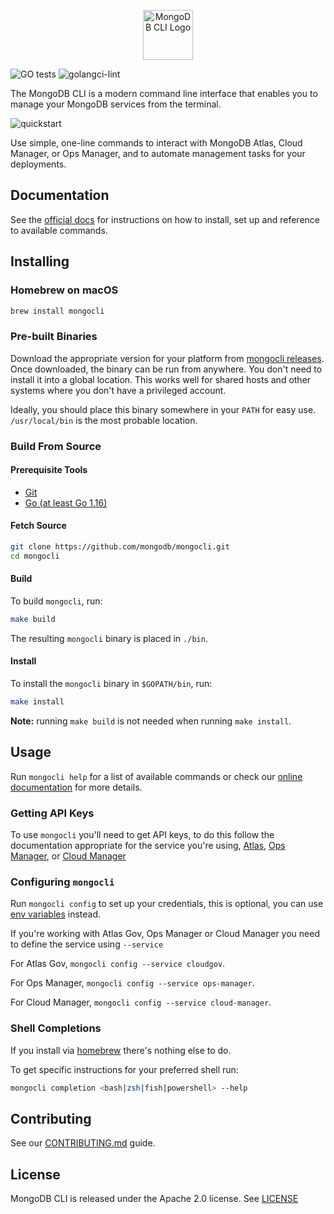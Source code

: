 <p align="center">
  <img width="80" height="80" src="https://raw.github.com/mongodb/mongocli/master/mongocli.png" alt="MongoDB CLI Logo">
</p>


![GO tests](https://github.com/mongodb/mongocli/workflows/GO%20tests/badge.svg)
![golangci-lint](https://github.com/mongodb/mongocli/workflows/golangci-lint/badge.svg)

The MongoDB CLI is a modern command line interface that enables you to manage your MongoDB services from the terminal.

![quickstart](https://user-images.githubusercontent.com/461027/126986233-0dd5c82a-2c75-4887-ab66-eb018c59e093.gif)

Use simple, one-line commands to interact with MongoDB Atlas, Cloud Manager, or Ops Manager, and to automate management tasks for your deployments.

## Documentation

See the [official docs](https://docs.mongodb.com/mongocli/stable/) for instructions on how to 
install, set up and reference to available commands.

## Installing

### Homebrew on macOS

```bash
brew install mongocli
```

### Pre-built Binaries

Download the appropriate version for your platform from [mongocli releases](https://github.com/mongodb/mongocli/releases). 
Once downloaded, the binary can be run from anywhere.
You don't need to install it into a global location. 
This works well for shared hosts and other systems where you don't have a privileged account.

Ideally, you should place this binary somewhere in your `PATH` for easy use. 
`/usr/local/bin` is the most probable location.

### Build From Source 

#### Prerequisite Tools 
- [Git](https://git-scm.com/)
- [Go (at least Go 1.16)](https://golang.org/dl/)

#### Fetch Source

```bash
git clone https://github.com/mongodb/mongocli.git
cd mongocli
```

#### Build

To build `mongocli`, run:

```bash
make build
```

The resulting `mongocli` binary is placed in `./bin`.

#### Install

To install the `mongocli` binary in `$GOPATH/bin`, run:

```bash
make install
```

**Note:** running `make build` is not needed when running `make install`.

## Usage

Run `mongocli help` for a list of available commands
or check our [online documentation](https://docs.mongodb.com/mongocli/master/) for more details.

### Getting API Keys

To use `mongocli` you'll need to get API keys, to do this follow the documentation 
appropriate for the service you're using, 
[Atlas](https://docs.atlas.mongodb.com/configure-api-access/),
[Ops Manager](https://docs.opsmanager.mongodb.com/current/tutorial/configure-public-api-access/),
or [Cloud Manager](https://docs.cloudmanager.mongodb.com/tutorial/manage-programmatic-api-keys/)

### Configuring `mongocli`

Run `mongocli config` to set up your credentials, 
this is optional, you can use [env variables](https://docs.mongodb.com/mongocli/stable/configure/environment-variables/) instead.

If you're working with Atlas Gov, Ops Manager or Cloud Manager you need to define the service using `--service`

For Atlas Gov, `mongocli config --service cloudgov`.

For Ops Manager, `mongocli config --service ops-manager`.

For Cloud Manager, `mongocli config --service cloud-manager`.

### Shell Completions

If you install via [homebrew](#hombrew-on-macos) there's nothing else to do.

To get specific instructions for your preferred shell run:

```bash
mongocli completion <bash|zsh|fish|powershell> --help
```

## Contributing

See our [CONTRIBUTING.md](CONTRIBUTING.md) guide.

## License

MongoDB CLI is released under the Apache 2.0 license. See [LICENSE](LICENSE)
